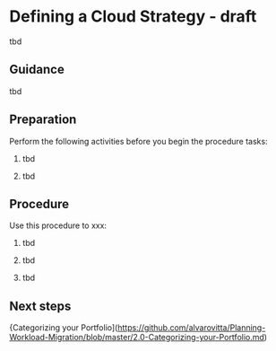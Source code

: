 # Defining a Cloud Strategy - draft

tbd

## Guidance

tbd

## Preparation

Perform the following activities before you begin the procedure tasks: 

  1. tbd
	
  2. tbd

## Procedure

Use this procedure to xxx:

   1. tbd
   
   2. tbd
   
   3. tbd

## Next steps

{Categorizing your Portfolio](https://github.com/alvarovitta/Planning-Workload-Migration/blob/master/2.0-Categorizing-your-Portfolio.md)
